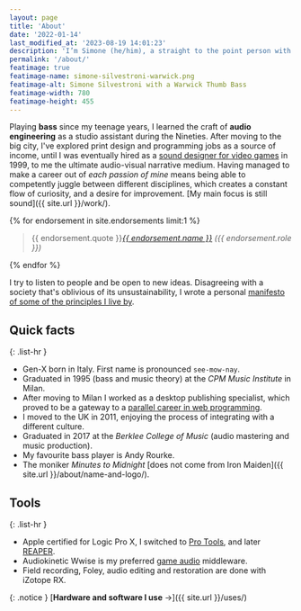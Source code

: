 ```yaml
---
layout: page
title: 'About'
date: '2022-01-14'
last_modified_at: '2023-08-19 14:01:23'
description: 'I’m Simone (he/him), a straight to the point person with a major interest in sound design, music, and programming.'
permalink: '/about/'
featimage: true
featimage-name: simone-silvestroni-warwick.png
featimage-alt: Simone Silvestroni with a Warwick Thumb Bass
featimage-width: 780
featimage-height: 455
---
```

Playing **bass** since my teenage years, I learned the craft of **audio engineering** as a studio assistant during the Nineties. After moving to the big city, I've explored print design and programming jobs as a source of income, until I was eventually hired as a [sound designer for video games](/blog/tag/sound-design/) in 1999, to me the ultimate audio-visual narrative medium. Having managed to make a career out of _each passion of mine_ means being able to competently juggle between different disciplines, which creates a constant flow of curiosity, and a desire for improvement. [My main focus is still sound]({{ site.url }}/work/).

<aside>
  {% for endorsement in site.endorsements limit:1 %}
  <blockquote>
    <p>{{ endorsement.quote }}<cite><a href="{{ endorsement.url }}">{{ endorsement.name }}</a> ({{ endorsement.role }})</cite></p>
  </blockquote>
  {% endfor %}
</aside>

I try to listen to people and be open to new ideas. Disagreeing with a society that's oblivious of its unsustainability, I wrote a personal [manifesto of some of the principles I live by](/personal-manifesto/).

## Quick facts

{: .list-hr }
- Gen-X born in Italy. First name is pronounced `see-mow-nay`.
- Graduated in 1995 (bass and music theory) at the _CPM Music Institute_ in Milan.
- After moving to Milan I worked as a desktop publishing specialist, which proved to be a gateway to a [parallel career in web programming](https://simonesilvestroni.com).
- I moved to the UK in 2011, enjoying the process of integrating with a different culture.
- Graduated in 2017 at the _Berklee College of Music_ (audio mastering and music production).
- My favourite bass player is Andy Rourke.
- The moniker _Minutes to Midnight_ [does not come from Iron Maiden]({{ site.url }}/about/name-and-logo/).

## Tools

{: .list-hr }
- Apple certified for Logic Pro X, I switched to [Pro Tools](/blog/tag/pro-tools/), and later [REAPER](/blog/tag/reaper/).
- Audiokinetic Wwise is my preferred [game audio](/blog/tag/game-audio/) middleware.
- Field recording, Foley, audio editing and restoration are done with iZotope RX.

{: .notice }
[**Hardware and software I use**&nbsp;→]({{ site.url }}/uses/)